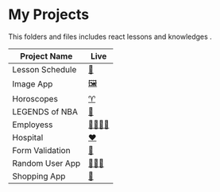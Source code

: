 # My Projects
This folders and files includes react lessons and knowledges .
<table>
  <theader>
    <tr>
    <th>Project Name</th>
    <th>Live</th>
    </tr>
  </theader>
  <tbody>
    <tr id="1">
      <td>Lesson Schedule</td>
      <td>
        <a href="https://scheduler-two-vert.vercel.app/" alt="scheduler">📓</a>
      </td>
    </tr>
    <tr id="2">
      <td>Image App</td>
      <td>
        <a href="https://lesson-of-reacts-imageapp.vercel.app/" alt="imgApp">🖼</a>
      </td>
    </tr>
    <tr id="3">
      <td>Horoscopes</td>
      <td>
        <a href="https://horoscopes-sage.vercel.app/" alt="imgApp">♈</a>
      </td>
    </tr>
    <tr id="4">
      <td>LEGENDS of NBA</td>
      <td >
        <a href="https://nba-legends-one.vercel.app/" alt="imgApp" >🏀</a>
      </td>
    </tr>
    <tr id="5">
      <td>Employess</td>
      <td >
        <a href="https://employees-react-practice-pagination.vercel.app/" alt="imgApp" >👨‍💼👩‍💼</a>
      </td>
    </tr>
    <tr id="6">
      <td>Hospital </td>
      <td >
        <a href="https://main--visionary-parfait-789f06.netlify.app/" alt="imgApp" >❤</a>
      </td>
    </tr>
    <tr id="7">
      <td>Form Validation </td>
      <td >
        <a href="https://main--warm-parfait-111010.netlify.app/" alt="imgApp" >📝</a>
      </td>
    </tr>
    <tr id="8">
      <td>Random User App </td>
      <td >
        <a href="https://random-user-app-blue.vercel.app/" alt="imgApp" >👩👨‍🦰</a>
      </td>
    </tr>
    <tr id="9">
      <td>Shopping App </td>
      <td >
        <a href="https://c-shopping-git-main-samedfft2634.vercel.app/" alt="imgApp" >🛒</a>
      </td>
    </tr>
  </tbody>
</table>
